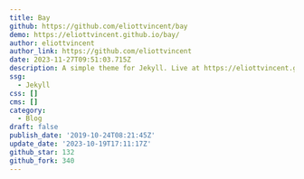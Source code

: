 ```yaml
---
title: Bay
github: https://github.com/eliottvincent/bay
demo: https://eliottvincent.github.io/bay/
author: eliottvincent
author_link: https://github.com/eliottvincent
date: 2023-11-27T09:51:03.715Z
description: A simple theme for Jekyll. Live at https://eliottvincent.github.io/bay/
ssg:
  - Jekyll
css: []
cms: []
category:
  - Blog
draft: false
publish_date: '2019-10-24T08:21:45Z'
update_date: '2023-10-19T17:11:17Z'
github_star: 132
github_fork: 340
---
```


